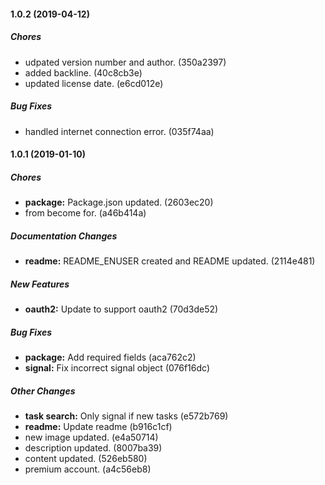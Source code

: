 #### 1.0.2 (2019-04-12)

##### Chores

*  udpated version number and author. (350a2397)
*  added backline. (40c8cb3e)
*  updated license date. (e6cd012e)

##### Bug Fixes

*  handled internet connection error. (035f74aa)

#### 1.0.1 (2019-01-10)

##### Chores

* **package:**  Package.json updated. (2603ec20)
*  from become for. (a46b414a)

##### Documentation Changes

* **readme:**  README_ENUSER created and README updated. (2114e481)

##### New Features

* **oauth2:**  Update to support oauth2 (70d3de52)

##### Bug Fixes

* **package:**  Add required fields (aca762c2)
* **signal:**  Fix incorrect signal object (076f16dc)

##### Other Changes

* **task search:**  Only signal if new tasks (e572b769)
* **readme:**  Update readme (b916c1cf)
*  new image updated. (e4a50714)
*  description updated. (8007ba39)
*  content updated. (526eb580)
*  premium account. (a4c56eb8)